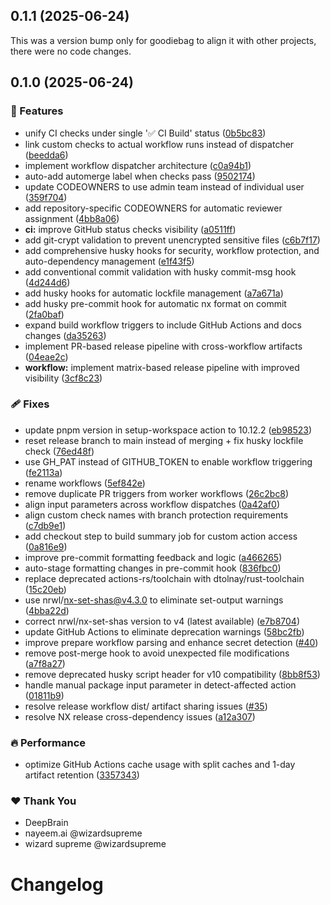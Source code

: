 ## 0.1.1 (2025-06-24)

This was a version bump only for goodiebag to align it with other projects, there were no code changes.

## 0.1.0 (2025-06-24)

### 🚀 Features

- unify CI checks under single '✅ CI Build' status ([0b5bc83](https://github.com/deepbrainspace/goodiebag/commit/0b5bc83))
- link custom checks to actual workflow runs instead of dispatcher ([beedda6](https://github.com/deepbrainspace/goodiebag/commit/beedda6))
- implement workflow dispatcher architecture ([c0a94b1](https://github.com/deepbrainspace/goodiebag/commit/c0a94b1))
- auto-add automerge label when checks pass ([9502174](https://github.com/deepbrainspace/goodiebag/commit/9502174))
- update CODEOWNERS to use admin team instead of individual user ([359f704](https://github.com/deepbrainspace/goodiebag/commit/359f704))
- add repository-specific CODEOWNERS for automatic reviewer assignment ([4bb8a06](https://github.com/deepbrainspace/goodiebag/commit/4bb8a06))
- **ci:** improve GitHub status checks visibility ([a0511ff](https://github.com/deepbrainspace/goodiebag/commit/a0511ff))
- add git-crypt validation to prevent unencrypted sensitive files ([c6b7f17](https://github.com/deepbrainspace/goodiebag/commit/c6b7f17))
- add comprehensive husky hooks for security, workflow protection, and auto-dependency management ([e1f43f5](https://github.com/deepbrainspace/goodiebag/commit/e1f43f5))
- add conventional commit validation with husky commit-msg hook ([4d244d6](https://github.com/deepbrainspace/goodiebag/commit/4d244d6))
- add husky hooks for automatic lockfile management ([a7a671a](https://github.com/deepbrainspace/goodiebag/commit/a7a671a))
- add husky pre-commit hook for automatic nx format on commit ([2fa0baf](https://github.com/deepbrainspace/goodiebag/commit/2fa0baf))
- expand build workflow triggers to include GitHub Actions and docs changes ([da35263](https://github.com/deepbrainspace/goodiebag/commit/da35263))
- implement PR-based release pipeline with cross-workflow artifacts ([04eae2c](https://github.com/deepbrainspace/goodiebag/commit/04eae2c))
- **workflow:** implement matrix-based release pipeline with improved visibility ([3cf8c23](https://github.com/deepbrainspace/goodiebag/commit/3cf8c23))

### 🩹 Fixes

- update pnpm version in setup-workspace action to 10.12.2 ([eb98523](https://github.com/deepbrainspace/goodiebag/commit/eb98523))
- reset release branch to main instead of merging + fix husky lockfile check ([76ed48f](https://github.com/deepbrainspace/goodiebag/commit/76ed48f))
- use GH_PAT instead of GITHUB_TOKEN to enable workflow triggering ([fe2113a](https://github.com/deepbrainspace/goodiebag/commit/fe2113a))
- rename workflows ([5ef842e](https://github.com/deepbrainspace/goodiebag/commit/5ef842e))
- remove duplicate PR triggers from worker workflows ([26c2bc8](https://github.com/deepbrainspace/goodiebag/commit/26c2bc8))
- align input parameters across workflow dispatches ([0a42af0](https://github.com/deepbrainspace/goodiebag/commit/0a42af0))
- align custom check names with branch protection requirements ([c7db9e1](https://github.com/deepbrainspace/goodiebag/commit/c7db9e1))
- add checkout step to build summary job for custom action access ([0a816e9](https://github.com/deepbrainspace/goodiebag/commit/0a816e9))
- improve pre-commit formatting feedback and logic ([a466265](https://github.com/deepbrainspace/goodiebag/commit/a466265))
- auto-stage formatting changes in pre-commit hook ([836fbc0](https://github.com/deepbrainspace/goodiebag/commit/836fbc0))
- replace deprecated actions-rs/toolchain with dtolnay/rust-toolchain ([15c20eb](https://github.com/deepbrainspace/goodiebag/commit/15c20eb))
- use nrwl/nx-set-shas@v4.3.0 to eliminate set-output warnings ([4bba22d](https://github.com/deepbrainspace/goodiebag/commit/4bba22d))
- correct nrwl/nx-set-shas version to v4 (latest available) ([e7b8704](https://github.com/deepbrainspace/goodiebag/commit/e7b8704))
- update GitHub Actions to eliminate deprecation warnings ([58bc2fb](https://github.com/deepbrainspace/goodiebag/commit/58bc2fb))
- improve prepare workflow parsing and enhance secret detection ([#40](https://github.com/deepbrainspace/goodiebag/pull/40))
- remove post-merge hook to avoid unexpected file modifications ([a7f8a27](https://github.com/deepbrainspace/goodiebag/commit/a7f8a27))
- remove deprecated husky script header for v10 compatibility ([8bb8f53](https://github.com/deepbrainspace/goodiebag/commit/8bb8f53))
- handle manual package input parameter in detect-affected action ([01811b9](https://github.com/deepbrainspace/goodiebag/commit/01811b9))
- resolve release workflow dist/ artifact sharing issues ([#35](https://github.com/deepbrainspace/goodiebag/pull/35))
- resolve NX release cross-dependency issues ([a12a307](https://github.com/deepbrainspace/goodiebag/commit/a12a307))

### 🔥 Performance

- optimize GitHub Actions cache usage with split caches and 1-day artifact retention ([3357343](https://github.com/deepbrainspace/goodiebag/commit/3357343))

### ❤️ Thank You

- DeepBrain
- nayeem.ai @wizardsupreme
- wizard supreme @wizardsupreme

# Changelog
